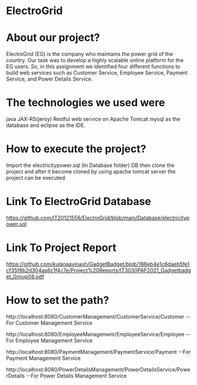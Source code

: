 # ElectroGrid

# About our project?
ElectroGrid (EG) is the company who maintains the power grid of the country. Our task was to develop a highly scalable online platform for the EG users. So, in this assignment we identified four different functions to build web services such as Customer Service, Employee Service, Payment Service, and Power Details Service. 


#  The technologies we used were
java JAX-RS(jersy) Restful web service on Apache  Tomcat  mysql as the database and eclipse as the IDE.


# How to execute the project?
Import the electricitypower.sql (In Database folder) DB then clone the project and after it become cloned by using apache tomcat server the project can be executed.

#  Link  To ElectroGrid Database
https://github.com/IT20121556/ElectroGrid/blob/main/Database/electricitypower.sql


#  Link  To Project  Report
https://github.com/kulanaavinash/GadgetBadget/blob/186eb4e1c6daeb5fe1cf35f8b2d304aa6c1f4c7e/Project%20Reports/IT3030PAF2021_Gadgetbadget_Group08.pdf


# How to set the path?
http://localhost:8080/CustomerManagement/CustomerService/Customer   -- For Customer Management Service

http://localhost:8080/EmployeeManagement/EmployeeService/Employee   --For Employee Management Service 

http://localhost:8080/PaymentManagement/PaymentService/Payment        --For Payment Management Service

http://localhost:8080/PowerDetailsManagement/PowerDetailsService/PowerDetails  --For Power Details Management Service












